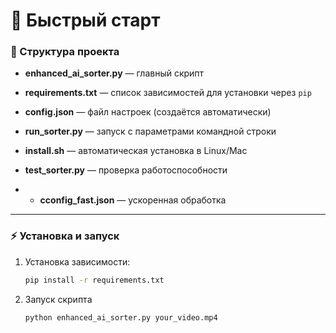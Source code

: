 # 🚀 Быстрый старт

### 📂 Структура проекта
- **enhanced_ai_sorter.py** — главный скрипт  
- **requirements.txt** — список зависимостей для установки через `pip`  
- **config.json** — файл настроек (создаётся автоматически)  
- **run_sorter.py** — запуск с параметрами командной строки  
- **install.sh** — автоматическая установка в Linux/Mac  
- **test_sorter.py** — проверка работоспособности

- - **сconfig_fast.json** — ускоренная обработка 

---
### ⚡ Установка и запуск
1. Установка зависимости:
   ```bash
   pip install -r requirements.txt
2. Запуск скриптa
   ```bash
   python enhanced_ai_sorter.py your_video.mp4


